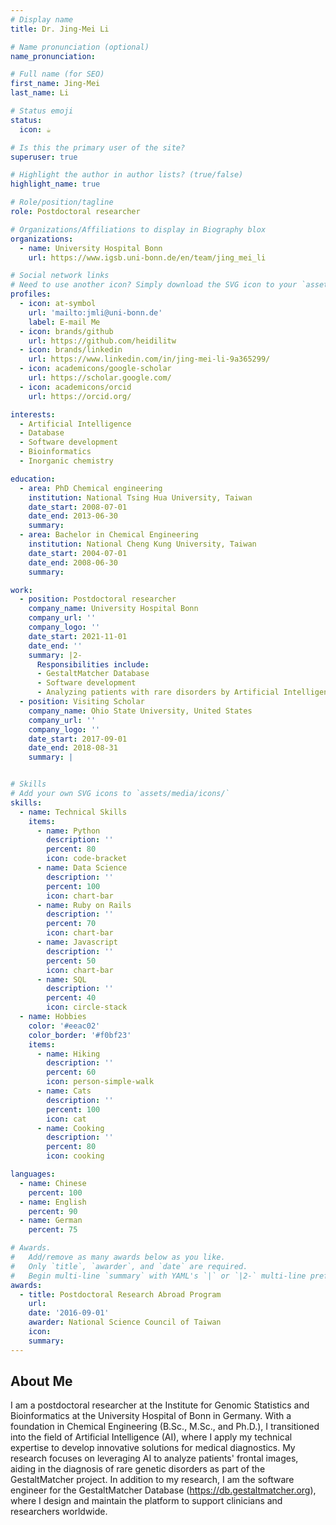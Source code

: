 ```yaml
---
# Display name
title: Dr. Jing-Mei Li

# Name pronunciation (optional)
name_pronunciation: 

# Full name (for SEO)
first_name: Jing-Mei
last_name: Li

# Status emoji
status:
  icon: ☕️

# Is this the primary user of the site?
superuser: true

# Highlight the author in author lists? (true/false)
highlight_name: true

# Role/position/tagline
role: Postdoctoral researcher

# Organizations/Affiliations to display in Biography blox
organizations:
  - name: University Hospital Bonn
    url: https://www.igsb.uni-bonn.de/en/team/jing_mei_li

# Social network links
# Need to use another icon? Simply download the SVG icon to your `assets/media/icons/` folder.
profiles:
  - icon: at-symbol
    url: 'mailto:jmli@uni-bonn.de'
    label: E-mail Me
  - icon: brands/github
    url: https://github.com/heidilitw
  - icon: brands/linkedin
    url: https://www.linkedin.com/in/jing-mei-li-9a365299/
  - icon: academicons/google-scholar
    url: https://scholar.google.com/
  - icon: academicons/orcid
    url: https://orcid.org/

interests:
  - Artificial Intelligence
  - Database
  - Software development
  - Bioinformatics
  - Inorganic chemistry

education:
  - area: PhD Chemical engineering
    institution: National Tsing Hua University, Taiwan
    date_start: 2008-07-01
    date_end: 2013-06-30
    summary: 
  - area: Bachelor in Chemical Engineering
    institution: National Cheng Kung University, Taiwan
    date_start: 2004-07-01
    date_end: 2008-06-30
    summary: 

work:
  - position: Postdoctoral researcher
    company_name: University Hospital Bonn
    company_url: ''
    company_logo: ''
    date_start: 2021-11-01
    date_end: ''
    summary: |2-
      Responsibilities include:
      - GestaltMatcher Database
      - Software development
      - Analyzing patients with rare disorders by Artificial Intelligence
  - position: Visiting Scholar
    company_name: Ohio State University, United States
    company_url: ''
    company_logo: ''
    date_start: 2017-09-01
    date_end: 2018-08-31
    summary: |


# Skills
# Add your own SVG icons to `assets/media/icons/`
skills:
  - name: Technical Skills
    items:
      - name: Python
        description: ''
        percent: 80
        icon: code-bracket
      - name: Data Science
        description: ''
        percent: 100
        icon: chart-bar
      - name: Ruby on Rails
        description: ''
        percent: 70
        icon: chart-bar
      - name: Javascript
        description: ''
        percent: 50
        icon: chart-bar
      - name: SQL
        description: ''
        percent: 40
        icon: circle-stack
  - name: Hobbies
    color: '#eeac02'
    color_border: '#f0bf23'
    items:
      - name: Hiking
        description: ''
        percent: 60
        icon: person-simple-walk
      - name: Cats
        description: ''
        percent: 100
        icon: cat
      - name: Cooking
        description: ''
        percent: 80
        icon: cooking

languages:
  - name: Chinese
    percent: 100
  - name: English
    percent: 90
  - name: German
    percent: 75

# Awards.
#   Add/remove as many awards below as you like.
#   Only `title`, `awarder`, and `date` are required.
#   Begin multi-line `summary` with YAML's `|` or `|2-` multi-line prefix and indent 2 spaces below.
awards:
  - title: Postdoctoral Research Abroad Program
    url:
    date: '2016-09-01'
    awarder: National Science Council of Taiwan
    icon: 
    summary:
---
```


## About Me

I am a postdoctoral researcher at the Institute for Genomic Statistics and Bioinformatics at the University Hospital of Bonn in Germany. With a foundation in Chemical Engineering (B.Sc., M.Sc., and Ph.D.), I transitioned into the field of Artificial Intelligence (AI), where I apply my technical expertise to develop innovative solutions for medical diagnostics. My research focuses on leveraging AI to analyze patients' frontal images, aiding in the diagnosis of rare genetic disorders as part of the GestaltMatcher project. In addition to my research, I am the software engineer for the GestaltMatcher Database (https://db.gestaltmatcher.org), where I design and maintain the platform to support clinicians and researchers worldwide.
